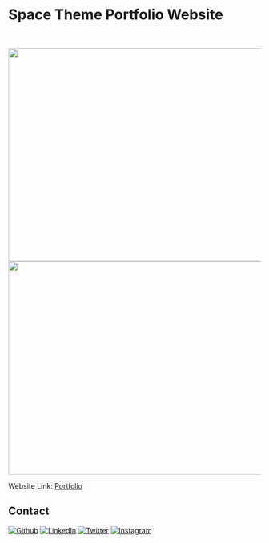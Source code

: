 
# Space Theme Portfolio Website

<!-- PROJECT LOGO -->
<br />
<p align="center">
  <a href="https://github.com/PAARTH2608/Portfolio">
    <img src="https://drive.google.com/file/d/18jxydaKMVPC3ij97M3E1177uT1MltN2W/view?usp=sharing" alt="project pic" width="1140" height="426">
  </a>
   <a href="https://github.com/PAARTH2608/Portfolio">
    <img src="https://drive.google.com/file/d/17TI_oFbZCTAvGB5Y1EYT-j7TKdl-JUgC/view?usp=sharing" alt="project pic" width="1140" height="426">
  </a>
 
  Website Link: [Portfolio](https://portfolio-paarth.vercel.app/)
  </p>
</p>


<!-- CONTACT -->
## Contact

<a href="https://paarth2608.github.io/portfolio_website/" target="_blank"><img alt="Github" src="https://img.shields.io/badge/-Website-brightgreen?style=for-the-badge&logo=appveyor&logoColor=white&color=999900&logo=data:null" /></a>
<a href="https://www.linkedin.com/in/paarth-jain-470522208/" target="_blank"><img alt="LinkedIn" src="https://img.shields.io/badge/linkedin-%230077B5.svg?&style=for-the-badge&logo=linkedin&logoColor=white" /></a>
<a href="https://twitter.com/PAARTHJAIN7" target="_blank"><img alt="Twitter" src="https://img.shields.io/badge/twitter-%231DA1F2.svg?&style=for-the-badge&logo=twitter&logoColor=white" /></a>
<a href="https://www.instagram.com/_paarth7_/" target="_blank"><img alt="Instagram" src="https://img.shields.io/badge/instagram-%FF69B4.svg?&style=for-the-badge&logo=instagram&logoColor=white&color=cd486b" /></a>
